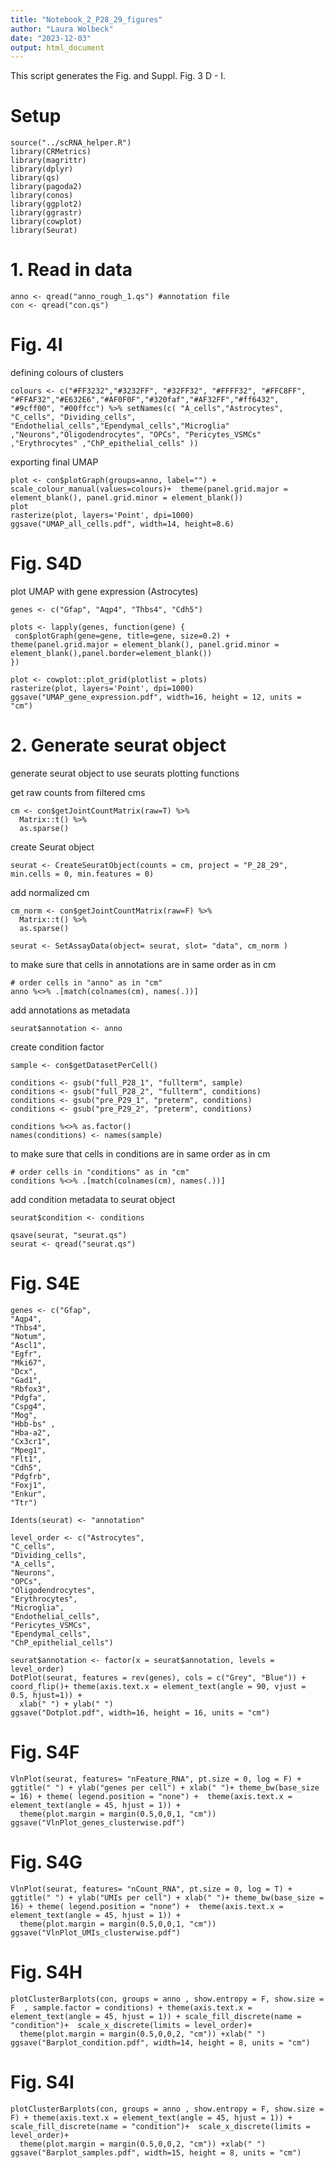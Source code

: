 ```yaml
---
title: "Notebook_2_P28_29_figures"
author: "Laura Wolbeck"
date: "2023-12-03"
output: html_document
---
```


This script generates the Fig. and Suppl. Fig. 3 D - I.

# Setup
```{r setup}
source("../scRNA_helper.R")
library(CRMetrics)
library(magrittr)
library(dplyr)
library(qs)
library(pagoda2)
library(conos)
library(ggplot2)
library(ggrastr)
library(cowplot)
library(Seurat)
```

# 1. Read in data

```{r}
anno <- qread("anno_rough_1.qs") #annotation file
con <- qread("con.qs")
```

# Fig. 4I  
defining colours of clusters
```{r}
colours <- c("#FF3232","#3232FF", "#32FF32", "#FFFF32", "#FFC8FF", "#FFAF32","#E632E6","#AF0F0F","#320faf","#AF32FF","#ff6432", "#9cff00", "#00ffcc") %>% setNames(c( "A_cells","Astrocytes", "C_cells", "Dividing_cells", "Endothelial_cells","Ependymal_cells","Microglia" ,"Neurons","Oligodendrocytes", "OPCs", "Pericytes_VSMCs" ,"Erythrocytes" ,"ChP_epithelial_cells" ))
```

exporting final UMAP 
```{r}
plot <- con$plotGraph(groups=anno, label="") + scale_colour_manual(values=colours)+  theme(panel.grid.major = element_blank(), panel.grid.minor = element_blank()) 
plot
rasterize(plot, layers='Point', dpi=1000)
ggsave("UMAP_all_cells.pdf", width=14, height=8.6)
```

# Fig. S4D
plot UMAP with gene expression (Astrocytes)
```{r}
genes <- c("Gfap", "Aqp4", "Thbs4", "Cdh5")
```
```{r, fig.height=8}
plots <- lapply(genes, function(gene) {
 con$plotGraph(gene=gene, title=gene, size=0.2) + theme(panel.grid.major = element_blank(), panel.grid.minor = element_blank(),panel.border=element_blank())
})

plot <- cowplot::plot_grid(plotlist = plots)
rasterize(plot, layers='Point', dpi=1000)
ggsave("UMAP_gene_expression.pdf", width=16, height = 12, units = "cm")
```

# 2. Generate seurat object
generate seurat object to use seurats plotting functions

get raw counts from filtered cms
```{r}
cm <- con$getJointCountMatrix(raw=T) %>% 
  Matrix::t() %>% 
  as.sparse()
```

create Seurat object
```{r}
seurat <- CreateSeuratObject(counts = cm, project = "P_28_29", min.cells = 0, min.features = 0)
```

add normalized cm
```{r}
cm_norm <- con$getJointCountMatrix(raw=F) %>% 
  Matrix::t() %>% 
  as.sparse()
```

```{r}
seurat <- SetAssayData(object= seurat, slot= "data", cm_norm )
```

to make sure that cells in annotations are in same order as in cm
```{r}
# order cells in "anno" as in "cm"
anno %<>% .[match(colnames(cm), names(.))] 
```

add annotations as metadata
```{r}
seurat$annotation <- anno
```

create condition factor
```{r}
sample <- con$getDatasetPerCell()

conditions <- gsub("full_P28_1", "fullterm", sample)
conditions <- gsub("full_P28_2", "fullterm", conditions)
conditions <- gsub("pre_P29_1", "preterm", conditions)
conditions <- gsub("pre_P29_2", "preterm", conditions)
```

```{r}
conditions %<>% as.factor()
names(conditions) <- names(sample)
```

to make sure that cells in conditions are in same order as in cm
```{r}
# order cells in "conditions" as in "cm"
conditions %<>% .[match(colnames(cm), names(.))] 
```

add condition metadata to seurat object
```{r}
seurat$condition <- conditions
```
```{r}
qsave(seurat, "seurat.qs")
seurat <- qread("seurat.qs")
```

# Fig. S4E
```{r}
genes <- c("Gfap",
"Aqp4",
"Thbs4",
"Notum",
"Ascl1",
"Egfr",
"Mki67",
"Dcx",
"Gad1",
"Rbfox3",
"Pdgfa",
"Cspg4",
"Mog",
"Hbb-bs" ,
"Hba-a2",
"Cx3cr1",
"Mpeg1",
"Flt1",
"Cdh5",
"Pdgfrb",
"Foxj1",
"Enkur",
"Ttr")
```

```{r}
Idents(seurat) <- "annotation"
```

```{r}
level_order <- c("Astrocytes",
"C_cells",
"Dividing_cells",
"A_cells",
"Neurons",
"OPCs",
"Oligodendrocytes",
"Erythrocytes",
"Microglia",
"Endothelial_cells",
"Pericytes_VSMCs",
"Ependymal_cells",
"ChP_epithelial_cells")
```

```{r}
seurat$annotation <- factor(x = seurat$annotation, levels = level_order)
DotPlot(seurat, features = rev(genes), cols = c("Grey", "Blue")) + coord_flip()+ theme(axis.text.x = element_text(angle = 90, vjust = 0.5, hjust=1)) +
  xlab(" ") + ylab(" ")
ggsave("Dotplot.pdf", width=16, height = 16, units = "cm")
```

# Fig. S4F
```{r}
VlnPlot(seurat, features= "nFeature_RNA", pt.size = 0, log = F) +  ggtitle(" ") + ylab("genes per cell") + xlab(" ")+ theme_bw(base_size = 16) + theme( legend.position = "none") +  theme(axis.text.x = element_text(angle = 45, hjust = 1)) +
  theme(plot.margin = margin(0.5,0,0,1, "cm")) 
ggsave("VlnPlot_genes_clusterwise.pdf")
```

# Fig. S4G
```{r}
VlnPlot(seurat, features= "nCount_RNA", pt.size = 0, log = T) +  ggtitle(" ") + ylab("UMIs per cell") + xlab(" ")+ theme_bw(base_size = 16) + theme( legend.position = "none") +  theme(axis.text.x = element_text(angle = 45, hjust = 1)) +
  theme(plot.margin = margin(0.5,0,0,1, "cm")) 
ggsave("VlnPlot_UMIs_clusterwise.pdf")
```

# Fig. S4H
```{r}
plotClusterBarplots(con, groups = anno , show.entropy = F, show.size = F  , sample.factor = conditions) + theme(axis.text.x = element_text(angle = 45, hjust = 1)) + scale_fill_discrete(name = "condition")+  scale_x_discrete(limits = level_order)+
  theme(plot.margin = margin(0.5,0,0,2, "cm")) +xlab(" ")
ggsave("Barplot_condition.pdf", width=14, height = 8, units = "cm")
```

# Fig. S4I
```{r}
plotClusterBarplots(con, groups = anno , show.entropy = F, show.size = F) + theme(axis.text.x = element_text(angle = 45, hjust = 1)) + scale_fill_discrete(name = "condition")+  scale_x_discrete(limits = level_order)+
  theme(plot.margin = margin(0.5,0,0,2, "cm")) +xlab(" ")
ggsave("Barplot_samples.pdf", width=15, height = 8, units = "cm")
```
